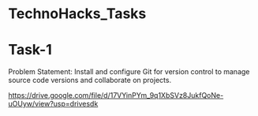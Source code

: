 # TechnoHacks_Tasks

# Task-1
Problem Statement:
Install and configure Git for version control to manage source code versions and collaborate on projects.


https://drive.google.com/file/d/17VYinPYm_9q1XbSVz8JukfQoNe-uOUyw/view?usp=drivesdk

